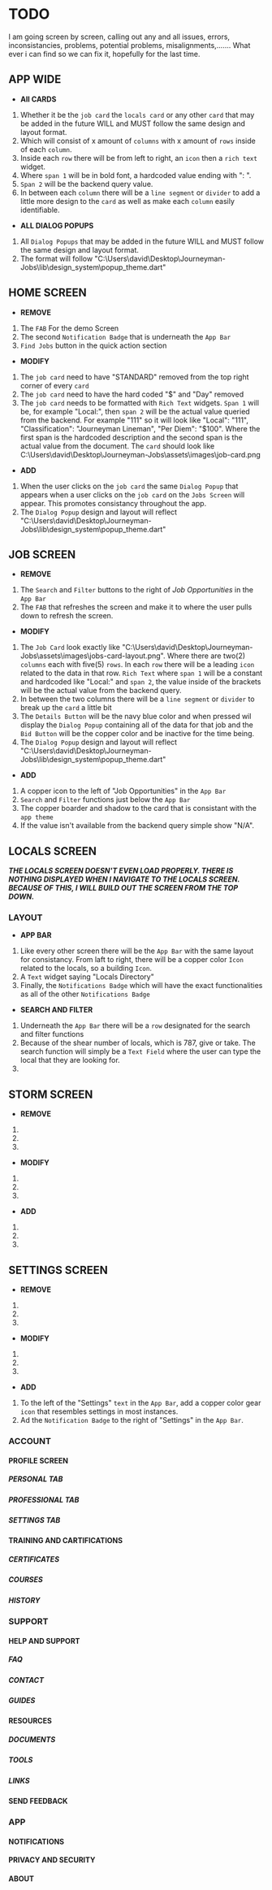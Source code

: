 # TODO

I am going screen by screen, calling out any and all issues, errors, inconsistancies, problems, potential problems, misalignments,....... What ever i can find so we can fix it, hopefully for the last time.

## APP WIDE

* **All CARDS**

1. Whether it be the `job card` the `locals card` or any other `card` that may be added in the future WILL and MUST follow the same design and layout format.
2. Which will consist of x amount of `columns` with x amount of `rows` inside of each `column`.
3. Inside each `row` there will be from left to right, an `icon` then a `rich text` widget.
4. Where `span 1` will be in bold font, a hardcoded value ending with ": ".
5. `Span 2` will be the backend query value.
6. In between each `column` there will be a `line segment` or `divider` to add a little more design to the `card` as well as make each `column` easily identifiable.

* **ALL DIALOG POPUPS**

1. All `Dialog Popups` that may be added in the future WILL and MUST follow the same design and layout format.
2. The format will follow "C:\Users\david\Desktop\Journeyman-Jobs\lib\design_system\popup_theme.dart"

## HOME SCREEN

* **REMOVE**

1. The `FAB` For the demo Screen
2. The second `Notification Badge` that is underneath the `App Bar`
3. `Find Jobs` button in the quick action section

* **MODIFY**

1. The `job card` need to have "STANDARD" removed from the top right corner of every `card`
2. The `job card` need to have the hard coded "$" and "Day" removed
3. The `job card` needs to be formatted with `Rich Text` widgets. `Span 1` will be, for example "Local:", then `span 2` will be the actual value queried from the backend. For example "111" so it will look like "Local": "111", "Classification": "Journeyman Lineman", "Per Diem": "$100". Where the first span is the hardcoded description and the second span is the actual value from the document. The `card` should look like C:\Users\david\Desktop\Journeyman-Jobs\assets\images\job-card.png

* **ADD**

1. When the user clicks on the `job card` the same `Dialog Popup` that appears when a user clicks on the `job card` on the `Jobs Screen` will appear. This promotes consistancy throughout the app.
2. The `Dialog Popup` design and layout will reflect "C:\Users\david\Desktop\Journeyman-Jobs\lib\design_system\popup_theme.dart"

## JOB SCREEN

* **REMOVE**

1. The `Search` and `Filter` buttons to the right of *Job Opportunities* in the `App Bar`
2. The `FAB` that refreshes the screen and make it to where the user pulls down to refresh the screen.

* **MODIFY**

1. The `Job Card` look exactly like "C:\Users\david\Desktop\Journeyman-Jobs\assets\images\jobs-card-layout.png". Where there are two(2) `columns` each with five(5) `rows`. In each `row` there will be a leading `icon` related to the data in that row. `Rich Text` where `span 1` will be a constant and hardcoded like "Local:" and `span 2`, the value inside of the brackets will be the actual value from the backend query.
2. In between the two columns there will be a `line segment` or `divider` to break up the `card` a little bit
3. The `Details Button` will be the navy blue color and when pressed wil display the `Dialog Popup` containing all of the data for that job and the `Bid Button` will be the copper color and be inactive for the time being.
4. The `Dialog Popup` design and layout will reflect "C:\Users\david\Desktop\Journeyman-Jobs\lib\design_system\popup_theme.dart"

* **ADD**

1. A copper icon to the left of "Job Opportunities" in the `App Bar`
2. `Search` and `Filter` functions just below the `App Bar`
3. The copper boarder and shadow to the card that is consistant with the `app theme`
4. If the value isn't available from the backend query simple show "N/A".

## LOCALS SCREEN

***THE LOCALS SCREEN DOESN'T EVEN LOAD PROPERLY. THERE IS NOTHING DISPLAYED WHEN I NAVIGATE TO THE LOCALS SCREEN. BECAUSE OF THIS, I WILL BUILD OUT THE SCREEN FROM THE TOP DOWN.***

### LAYOUT

* **APP BAR**

1. Like every other screen there will be the `App Bar` with the same layout for consistancy. From laft to right, there will be a copper color `Icon` related to the locals, so a building `Icon`. 
2. A `Text` widget saying "Locals Directory"
3. Finally, the `Notifications Badge` which will have the exact functionalities as all of the other  `Notifications Badge`

* **SEARCH AND FILTER**

1. Underneath the `App Bar` there will be a `row` designated for the search and filter functions
2. Because of the shear number of locals, which is 787, give or take. The search function will simply be a `Text Field` where the user can type the local that they are looking for.
3. 

## STORM SCREEN

* **REMOVE**

1. 
2. 
3. 

* **MODIFY**

1. 
2. 
3. 

* **ADD**

1. 
2. 
3. 

## SETTINGS SCREEN

* **REMOVE**

1. 
2. 
3. 

* **MODIFY**

1. 
2. 
3. 

* **ADD**

1. To the left of the "Settings" `text` in the `App Bar`, add a copper color gear `icon` that resembles settings in most instances.
2. Ad the `Notification Badge` to the right of "Settings" in the `App Bar`.



### ACCOUNT

#### PROFILE SCREEN

##### PERSONAL TAB

##### PROFESSIONAL TAB

##### SETTINGS TAB

#### TRAINING AND CARTIFICATIONS

##### CERTIFICATES

##### COURSES

##### HISTORY

### SUPPORT

#### HELP AND SUPPORT

##### FAQ

##### CONTACT

##### GUIDES

#### RESOURCES

##### DOCUMENTS

##### TOOLS

##### LINKS

#### SEND FEEDBACK

### APP

#### NOTIFICATIONS

#### PRIVACY AND SECURITY

#### ABOUT
